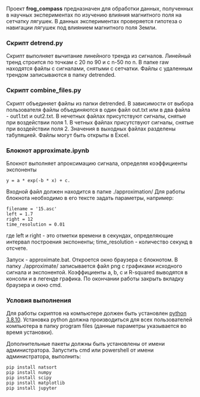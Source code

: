 Проект **frog_compass** предназначен для обработки данных, полученных в научных экспериментах
по изучению влияния магнитного поля на сетчатку лягушек. В данных экспериментах проверяется
гипотеза о навигации лягушек под влиянием магнитного поля Земли.

### Скрипт **detrend.py**

Скрипт выполняет вычитание линейного тренда из сигналов.
Линейный тренд строится по точкам с 20 по 90 и с n-50 по n.
В папке raw находятся файлы с сигналами, снятыми с сетчатки.
Файлы с удаленным трендом записываются в папку detrended.

### Скрипт **combine_files.py**

Скрипт объединяет файлы из папки detrended.
В зависимости от выбора пользователя файлы объединяются в один файл out.txt
или в два файла - out1.txt и out2.txt.
В нечетных файлах присутствуют сигналы, снятые при воздействии поля 1.
В четных файлах присутствуют сигналы, снятые при воздействии поля 2.
Значения в выходных файлах разделены табуляцией. Файлы могут быть открыты в Excel.

### Блокнот **approximate.ipynb**

Блокнот выполняет апроксимацию сигнала, определяя коэффициенты экспоненты
```
y = a * exp(-b * x) + c.
```
Входной файл должен находится в папке ./approximation/
Для работы блокнота необходимо в его тексте задать параметры, например:

```
filename = '15.asc'
left = 1.7
right = 12
time_resolution = 0.01
```
где left и right - это отметки времени в секундах, определяющие интервал построения экспоненты;
time_resolution - количество секунд в отсчете.

Запуск - approximate.bat. Откроется окно браузера с блокнотом. 
В папку ./approximate/ записывается файл png с графиками исходного сигнала и экспонентой.
Коэффициенты a, b, c и R-squared выводятся в консоли и в легенде графика.
По окончании работы закрыть вкладку браузера и окно cmd.

### Условия выполнения

Для работы скриптов на компьютере должен быть установлен
[python 3.8.10](https://www.python.org/ftp/python/3.8.10/python-3.8.10-amd64.exe).
Установка python должна производиться для всех пользователей компьютера в папку program files
(данные параметры указывается во время установки).

Дополнительные пакеты должны быть установлены от имени администратора.
Запустить cmd или powershell от имени администратора, выполнить:
```
pip install natsort
pip install numpy
pip install scipy
pip install matplotlib
pip install jupyter
```